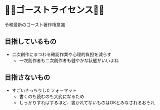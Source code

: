 # 👻👻ゴーストライセンス👻👻

令和最新のゴースト著作権意識

## 目指しているもの

- 二次創作にまつわる確認作業や心理的負担を減らす
   - 一次創作者も二次創作者も健やかな状態がいいよね

## 目指さないもの

- すごいきっちりしたフォーマット
   - 書くのも読むのも大変になるため
   - しっかりすればするほど、書かれてないものはOKとみなされるおそれ
